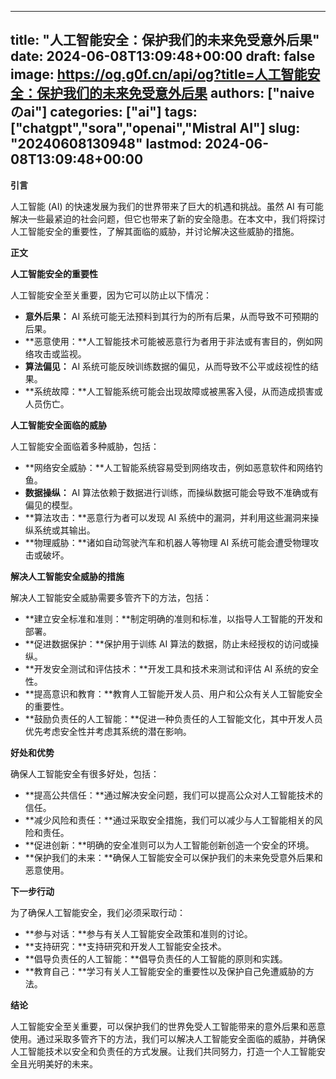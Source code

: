 
---
title: "人工智能安全：保护我们的未来免受意外后果"
date: 2024-06-08T13:09:48+00:00
draft: false
image: https://og.g0f.cn/api/og?title=人工智能安全：保护我们的未来免受意外后果
authors: ["naiveのai"]
categories: ["ai"]
tags: ["chatgpt","sora","openai","Mistral AI"]
slug: "20240608130948"
lastmod: 2024-06-08T13:09:48+00:00
---
**引言**

人工智能 (AI) 的快速发展为我们的世界带来了巨大的机遇和挑战。虽然 AI 有可能解决一些最紧迫的社会问题，但它也带来了新的安全隐患。在本文中，我们将探讨人工智能安全的重要性，了解其面临的威胁，并讨论解决这些威胁的措施。

**正文**

**人工智能安全的重要性**

人工智能安全至关重要，因为它可以防止以下情况：

* **意外后果：** AI 系统可能无法预料到其行为的所有后果，从而导致不可预期的后果。
* **恶意使用：**人工智能技术可能被恶意行为者用于非法或有害目的，例如网络攻击或监视。
* **算法偏见：** AI 系统可能反映训练数据的偏见，从而导致不公平或歧视性的结果。
* **系统故障：**人工智能系统可能会出现故障或被黑客入侵，从而造成损害或人员伤亡。

**人工智能安全面临的威胁**

人工智能安全面临着多种威胁，包括：

* **网络安全威胁：**人工智能系统容易受到网络攻击，例如恶意软件和网络钓鱼。
* **数据操纵：** AI 算法依赖于数据进行训练，而操纵数据可能会导致不准确或有偏见的模型。
* **算法攻击：**恶意行为者可以发现 AI 系统中的漏洞，并利用这些漏洞来操纵系统或其输出。
* **物理威胁：**诸如自动驾驶汽车和机器人等物理 AI 系统可能会遭受物理攻击或破坏。

**解决人工智能安全威胁的措施**

解决人工智能安全威胁需要多管齐下的方法，包括：

* **建立安全标准和准则：**制定明确的准则和标准，以指导人工智能的开发和部署。
* **促进数据保护：**保护用于训练 AI 算法的数据，防止未经授权的访问或操纵。
* **开发安全测试和评估技术：**开发工具和技术来测试和评估 AI 系统的安全性。
* **提高意识和教育：**教育人工智能开发人员、用户和公众有关人工智能安全的重要性。
* **鼓励负责任的人工智能：**促进一种负责任的人工智能文化，其中开发人员优先考虑安全性并考虑其系统的潜在影响。

**好处和优势**

确保人工智能安全有很多好处，包括：

* **提高公共信任：**通过解决安全问题，我们可以提高公众对人工智能技术的信任。
* **减少风险和责任：**通过采取安全措施，我们可以减少与人工智能相关的风险和责任。
* **促进创新：**明确的安全准则可以为人工智能创新创造一个安全的环境。
* **保护我们的未来：**确保人工智能安全可以保护我们的未来免受意外后果和恶意使用。

**下一步行动**

为了确保人工智能安全，我们必须采取行动：

* **参与对话：**参与有关人工智能安全政策和准则的讨论。
* **支持研究：**支持研究和开发人工智能安全技术。
* **倡导负责任的人工智能：**倡导负责任的人工智能的原则和实践。
* **教育自己：**学习有关人工智能安全的重要性以及保护自己免遭威胁的方法。

**结论**

人工智能安全至关重要，可以保护我们的世界免受人工智能带来的意外后果和恶意使用。通过采取多管齐下的方法，我们可以解决人工智能安全面临的威胁，并确保人工智能技术以安全和负责任的方式发展。让我们共同努力，打造一个人工智能安全且光明美好的未来。